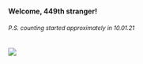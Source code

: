 #### Welcome, 449th stranger!

###### <sup>P.S. counting started approximately in 10.01.21</sup>

<img src="https://kraftwerk28.pp.ua/vcnt.png"></img>
